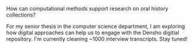 How can computational methods support research on oral history collections? 

For my senior thesis in the computer science department, I am exploring how digital approaches can help us to engage with the Densho digitial repository. I'm currently cleaning ~1000 interview transcripts. Stay tuned!
